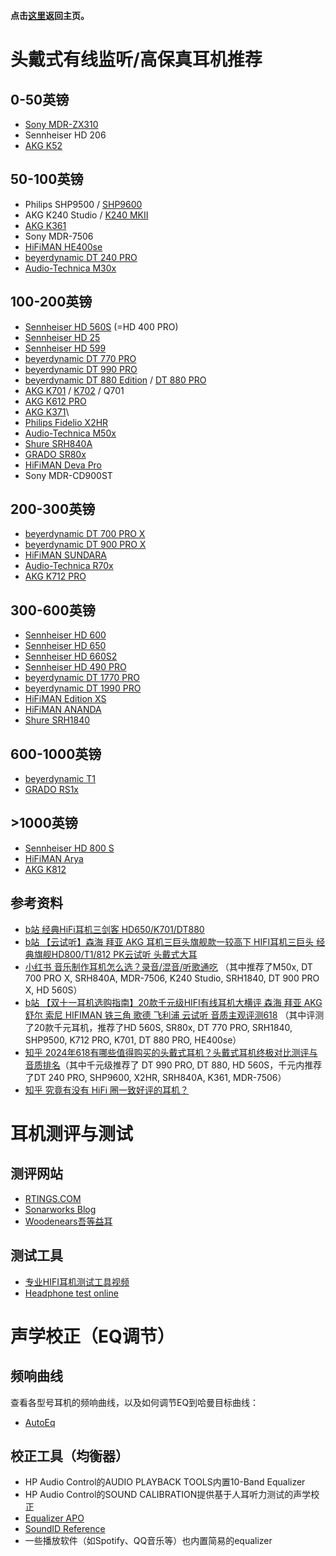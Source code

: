 **点击[这里](https://lambdacdm.github.io/Music-Laboratory/)返回主页。**

# 头戴式有线监听/高保真耳机推荐
## 0-50英镑
* [Sony MDR-ZX310](https://www.sony.co.uk/store/product/mdrzx310apb.ce7/MDR-ZX310-ZX310AP-Headphones)
* Sennheiser HD 206
* [AKG K52](https://uk.akg.com/professional-headphones/K52.html?dwvar_K52_color=Black-GLOBAL-Current)

## 50-100英镑
* Philips SHP9500 / [SHP9600](https://www.philips.co.uk/c-p/SHP9600_00/over-ear-headphones)
* AKG K240 Studio / [K240 MKII](https://uk.akg.com/professional-headphones/K240MKII.html?cgid=professional-headphones)
* [AKG K361](https://uk.akg.com/professional-headphones/K361-.html?dwvar_K361-_color=Black-GLOBAL-Current)
* Sony MDR-7506
* [HiFiMAN HE400se](https://hifiman.com/products/detail/310)
* [beyerdynamic DT 240 PRO](https://europe.beyerdynamic.com/dt-240-pro.html)
* [Audio-Technica M30x](https://www.audio-technica.com/en-gb/ath-m30x)

## 100-200英镑
* [Sennheiser HD 560S](https://www.sennheiser-hearing.com/en-UK/p/hd-560s/) (=HD 400 PRO)
* [Sennheiser HD 25](https://www.sennheiser.com/en-gb/catalog/products/headphones/hd-25/hd-25-506909)
* [Sennheiser HD 599](https://www.sennheiser-hearing.com/en-UK/p/hd-599/)
* [beyerdynamic DT 770 PRO](https://europe.beyerdynamic.com/dt-770-pro.html)
* [beyerdynamic DT 990 PRO](https://europe.beyerdynamic.com/dt-990-pro.html)
* [beyerdynamic DT 880 Edition](https://europe.beyerdynamic.com/dt-880-edition.html) / [DT 880 PRO](https://europe.beyerdynamic.com/dt-880-pro.html)
* [AKG K701](https://uk.akg.com/professional-headphones/K701.html?cgid=professional-headphones) / [K702](https://uk.akg.com/professional-headphones/K702.html?dwvar_K702_color=Black-GLOBAL-Current) / Q701
* [AKG K612 PRO](https://uk.akg.com/professional-headphones/K612PRO.html?cgid=professional-headphones)
* [AKG K371](https://uk.akg.com/professional-headphones/K371-.html?dwvar_K371-_color=Black-GLOBAL-Current)\
* [Philips Fidelio X2HR](https://www.philips.co.uk/c-p/X2HR_00/fidelio-headphones)
* [Audio-Technica M50x](https://www.audio-technica.com/en-gb/ath-m50x)
* [Shure SRH840A](https://www.shure.com/en-GB/products/headphones/srh840?variant=SRH840A-EFS)
* [GRADO SR80x](https://gradolabs.com/products/sr80x?_pos=1&_sid=83950c2d2&_ss=r)
* [HiFiMAN Deva Pro](https://hifiman.com/products/detail/323)
* Sony MDR-CD900ST

## 200-300英镑
* [beyerdynamic DT 700 PRO X](https://europe.beyerdynamic.com/dt-700-pro-x.html)
* [beyerdynamic DT 900 PRO X](https://europe.beyerdynamic.com/dt-900-pro-x.html)
* [HiFiMAN SUNDARA](https://hifiman.com/products/detail/286)
* [Audio-Technica R70x](https://www.audio-technica.com/en-gb/ath-r70x)
* [AKG K712 PRO](https://uk.akg.com/professional-headphones/K712PRO.html?dwvar_K712PRO_color=Black-GLOBAL-Current)

## 300-600英镑
* [Sennheiser HD 600](https://www.sennheiser-hearing.com/en-UK/p/hd-600/)
* [Sennheiser HD 650](https://www.sennheiser-hearing.com/en-UK/p/hd-650/)
* [Sennheiser HD 660S2](https://www.sennheiser-hearing.com/en-UK/p/hd-660s2/)
* [Sennheiser HD 490 PRO](https://www.sennheiser.com/en-gb/catalog/hd-490-pro/hd-490-pro-700286)
* [beyerdynamic DT 1770 PRO](https://europe.beyerdynamic.com/dt-1770-pro.html)
* [beyerdynamic DT 1990 PRO](https://europe.beyerdynamic.com/dt-1990-pro.html)
* [HiFiMAN Edition XS](https://hifiman.com/products/detail/315)
* [HiFiMAN ANANDA](https://hifiman.com/products/detail/317)
* [Shure SRH1840](https://www.shure.com/en-GB/products/headphones/srh1840?variant=SRH1840-BK)

## 600-1000英镑
* [beyerdynamic T1](https://europe.beyerdynamic.com/t1.html)
* [GRADO RS1x](https://gradolabs.com/products/rs1x?_pos=2&_psq=rs&_ss=e&_v=1.0)

## >1000英镑
* [Sennheiser HD 800 S](https://www.sennheiser-hearing.com/en-UK/p/hd-800-s/)
* [HiFiMAN Arya](https://hifiman.com/products/detail/297)
* [AKG K812](https://uk.akg.com/professional-headphones/K812.html?dwvar_K812_color=Black-GLOBAL-Current)

## 参考资料
* [b站 经典HiFi耳机三剑客 HD650/K701/DT880](https://www.bilibili.com/video/BV1yf4y127rE/)
* [b站 【云试听】森海 拜亚 AKG 耳机三巨头旗舰款一较高下 HIFI耳机三巨头 经典旗舰HD800/T1/812 PK云试听 头戴式大耳
](https://www.bilibili.com/video/BV1qp4y197Qw/)
* [小红书 音乐制作耳机怎么选？录音/混音/听歌通吃](https://www.xiaohongshu.com/explore/62447dfe000000000102ec03?xsec_token=ABL4fgxZcz004-NgPIVlaApV-ipFqWj0CKEmJ8xCjKn58=&xsec_source=pc_search&source=web_explore_feed) （其中推荐了M50x, DT 700 PRO X, SRH840A, MDR-7506, K240 Studio, SRH1840, DT 900 PRO X, HD 560S）
* [b站 【双十一耳机选购指南】20款千元级HIFI有线耳机大横评 森海 拜亚 AKG 舒尔 索尼 HIFIMAN 铁三角 歌德 飞利浦 云试听 音质主观评测618](https://www.bilibili.com/video/BV1gR4y1E73a/) （其中评测了20款千元耳机，推荐了HD 560S, SR80x, DT 770 PRO, SRH1840, SHP9500, K712 PRO, K701, DT 880 PRO, HE400se）
* [知乎 2024年618有哪些值得购买的头戴式耳机？头戴式耳机终极对比测评与音质排名](https://zhuanlan.zhihu.com/p/65766648)（其中千元级推荐了 DT 990 PRO, DT 880, HD 560S，千元内推荐了DT 240 PRO, SHP9600, X2HR, SRH840A, K361, MDR-7506）
* [知乎 究竟有没有 HiFi 圈一致好评的耳机？](https://www.zhihu.com/question/384456380)

# 耳机测评与测试
## 测评网站
* [RTINGS.COM](https://www.rtings.com/headphones/)
* [Sonarworks Blog](https://www.sonarworks.com/blog)
* [Woodenears吾等益耳](https://www.woodenears.com/)

## 测试工具
* [专业HIFI耳机测试工具视频](https://www.bilibili.com/video/BV1dJ411W7Rd/)
* [Headphone test online](https://webcammictest.com/headphones/)

# 声学校正（EQ调节）
## 频响曲线
查看各型号耳机的频响曲线，以及如何调节EQ到哈曼目标曲线：

* [AutoEq](https://autoeq.app/)

## 校正工具（均衡器）
* HP Audio Control的AUDIO PLAYBACK TOOLS内置10-Band Equalizer
* HP Audio Control的SOUND CALIBRATION提供基于人耳听力测试的声学校正
* [Equalizer APO](https://equalizerapo.com/)
* [SoundID Reference](https://www.sonarworks.com/soundid-reference)
* 一些播放软件（如Spotify、QQ音乐等）也内置简易的equalizer

